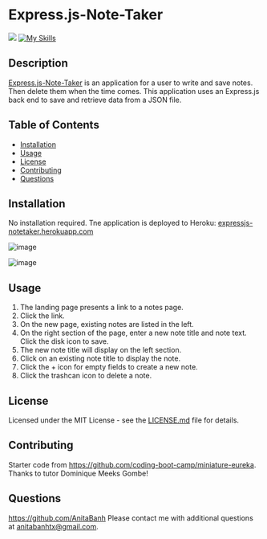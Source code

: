 # Express.js-Note-Taker
  ![](https://img.shields.io/badge/license-MIT-green) [![My Skills](https://skillicons.dev/icons?i=express,heroku)](https://skillicons.dev)  
  
  ## Description
  [Express.js-Note-Taker](https://expressjs-notetaker.herokuapp.com) is an application for a user to write and save notes. Then delete them when the time comes.
  This application uses an Express.js back end to save and retrieve data from a JSON file.

  ## Table of Contents 

  - [Installation](#installation)
  - [Usage](#usage)
  - [License](#license)
  - [Contributing](#contributing)
  - [Questions](#questions)

  ## Installation
  No installation required. Tne application is deployed to Heroku: [expressjs-notetaker.herokuapp.com](https://expressjs-notetaker.herokuapp.com)  
  
  ![image](https://user-images.githubusercontent.com/120350675/217361475-046b0dc6-5e69-4278-abf0-f6886bcc9b11.png)

  ![image](https://user-images.githubusercontent.com/120350675/217361420-69af732e-ca87-41ec-b3ff-2d7eb34c227a.png)

  ## Usage
  1) The landing page presents a link to a notes page.
  2) Click the link.
  3) On the new page, existing notes are listed in the left. 
  4) On the right section of the page, enter a new note title and note text. Click the disk icon to save.
  5) The new note title will display on the left section.
  6) Click on an existing note title to display the note.
  7) Click the + icon for empty fields to create a new note.
  8) Click the trashcan icon to delete a note.
  
  ## License
 Licensed under the MIT License - see the [LICENSE.md](https://github.com/AnitaBanh/Expressjs-Note-Taker/blob/73bb38f4081c295aa257bc50915ac875b2adcceb/LICENSE) file for details.  
 
  ## Contributing
  Starter code from https://github.com/coding-boot-camp/miniature-eureka.  
  Thanks to tutor Dominique Meeks Gombe!

  ## Questions
  <https://github.com/AnitaBanh>
  Please contact me with additional questions at anitabanhtx@gmail.com.
  
